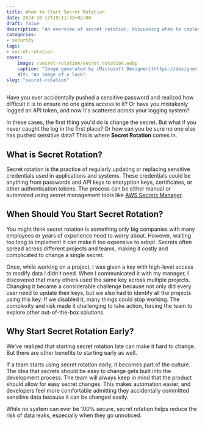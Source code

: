 ```yaml
---
title: When to Start Secret Rotation
date: 2024-10-17T19:11:32+02:00
draft: false
description: "An overview of secret rotation, discussing when to implement it to reduce the risk of data leaks."
categories:
- security
tags:
- secret-rotation
cover:
    image: /secret-rotation/secret_rotation.webp
    caption: "Image generated by [Microsoft Designer](https://designer.microsoft.com/)"
    alt: "An image of a lock"
slug: "secret-rotation"
---
```


Have you ever accidentally pushed a sensitive password and realized how difficult it is to ensure no one gains access to it? Or have you mistakenly logged an API token, and now it's scattered across your logging system?

In these cases, the first thing you'd do is change the secret. But what if you never caught the log in the first place? Or how can you be sure no one else has pushed sensitive data? This is where **Secret Rotation** comes in.

## What is Secret Rotation?

Secret rotation is the practice of regularly updating or replacing sensitive credentials used in applications and systems. These credentials could be anything from passwords and API keys to encryption keys, certificates, or other authentication tokens. The process can be either manual or automated using secret management tools like [AWS Secrets Manager](https://docs.aws.amazon.com/secretsmanager/latest/userguide/rotating-secrets.html).

## When Should You Start Secret Rotation?

You might think secret rotation is something only big companies with many employees or years of experience need to worry about. However, waiting too long to implement it can make it too expensive to adopt. Secrets often spread across different projects and teams, making it costly and complicated to change a single secret.

Once, while working on a project, I was given a key with high-level access to modify data I didn't need. When I communicated it with my manager, I discovered that many others used the same key across multiple projects. Changing it became a considerable challenge because not only did every user need to update their keys, but we also had to identify all the projects using this key. If we disabled it, many things could stop working. The complexity and risk made it challenging to take action, forcing the team to explore other out-of-the-box solutions.

## Why Start Secret Rotation Early?

We've realized that starting secret rotation late can make it hard to change. But there are other benefits to starting early as well.

If a team starts using secret rotation early, it becomes part of the culture. The idea that secrets should be easy to change gets built into the development process. The team will always keep in mind that the product should allow for easy secret changes. This makes automation easier, and developers feel more comfortable admitting they accidentally committed sensitive data because it can be changed easily.

While no system can ever be 100% secure, secret rotation helps reduce the risk of data leaks, especially when they go unnoticed.
